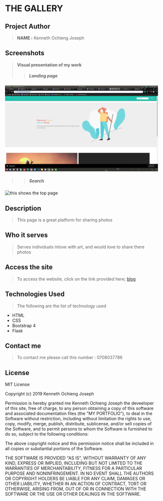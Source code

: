 # THE GALLERY


## Project Author
> **NAME :** Kenneth Ochieng Joseph

## Screenshots
> **Visual presentation of my work**
 >>##### Landing page
![this shows the top page](static/images/one.png)
 >>##### Search 
![this shows the top page](static/image/two.png)

 ## Description
>This page is a great platform for sharing photos

## Who it serves
>Serves individuals inlove with art, and would love to share there photos 
## Access the site
> To access the website, click on the link provided here;
>[blog]()

## Technologies Used
>The following are the list of technology used
 - HTML
 - CSS
 - Bootstrap 4
 - Flask
 ## Contact me
 > To contact me please call this number : 0708037786

 ## License
  MIT License

Copyright (c) 2019 Kenneth Ochieng Joseph

Permission is hereby granted me Kenneth Ochieng Joseph the deveeloper of this site, free of charge, to any person obtaining a copy
of this software and associated documentation files (the "MY PORTFOLIO"), to deal
in the Software without restriction, including without limitation the rights
to use, copy, modify, merge, publish, distribute, sublicense, and/or sell
copies of the Software, and to permit persons to whom the Software is
furnished to do so, subject to the following conditions:

The above copyright notice and this permission notice shall be included in all
copies or substantial portions of the Software.

THE SOFTWARE IS PROVIDED "AS IS", WITHOUT WARRANTY OF ANY KIND, EXPRESS OR
IMPLIED, INCLUDING BUT NOT LIMITED TO THE WARRANTIES OF MERCHANTABILITY,
FITNESS FOR A PARTICULAR PURPOSE AND NONINFRINGEMENT. IN NO EVENT SHALL THE
AUTHORS OR COPYRIGHT HOLDERS BE LIABLE FOR ANY CLAIM, DAMAGES OR OTHER
LIABILITY, WHETHER IN AN ACTION OF CONTRACT, TORT OR OTHERWISE, ARISING FROM,
OUT OF OR IN CONNECTION WITH THE SOFTWARE OR THE USE OR OTHER DEALINGS IN THE
SOFTWARE. 